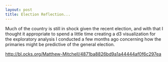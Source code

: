 ```yaml
---
layout: post
title: Election Reflection...
---
```

Much of the country is still in shock given the recent election, and with that I thought it appropriate to spend a little time creating a d3 visualization for the exploratory analysis I conducted a few months ago concerning how the primaries might be predictive of the general election. 

http://bl.ocks.org/Matthew-Mitchell/4871ba8826bd9a1a44444af0f6c297ea

